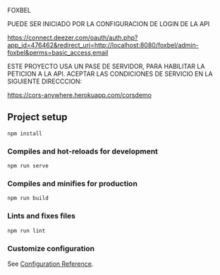 FOXBEL

PUEDE SER INICIADO POR LA CONFIGURACION DE LOGIN DE LA API

https://connect.deezer.com/oauth/auth.php?app_id=476462&redirect_uri=http://localhost:8080/foxbel/admin-foxbel&perms=basic_access,email

ESTE PROYECTO USA UN PASE DE SERVIDOR, PARA HABILITAR LA PETICION A LA API. ACEPTAR LAS CONDICIONES DE SERVICIO EN LA SIGUIENTE DIRECCCION:

https://cors-anywhere.herokuapp.com/corsdemo

## Project setup
```
npm install
```

### Compiles and hot-reloads for development
```
npm run serve
```

### Compiles and minifies for production
```
npm run build
```

### Lints and fixes files
```
npm run lint
```

### Customize configuration
See [Configuration Reference](https://cli.vuejs.org/config/).


